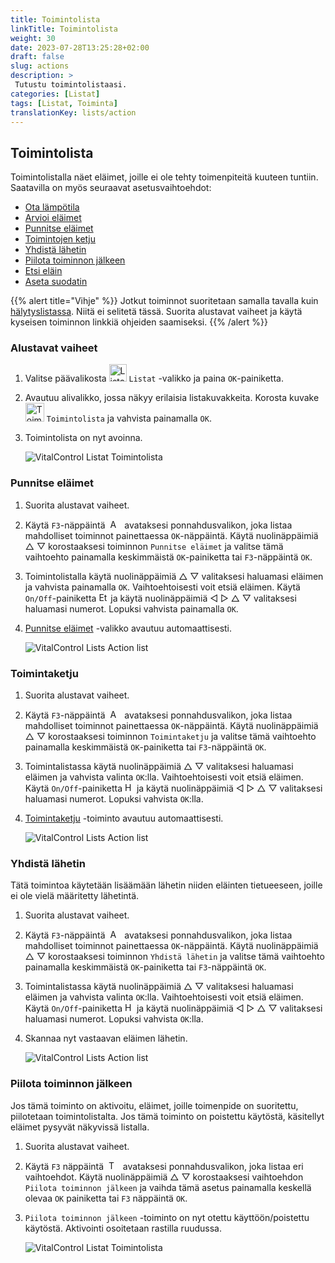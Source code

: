```yaml
---
title: Toimintolista
linkTitle: Toimintolista
weight: 30
date: 2023-07-28T13:25:28+02:00
draft: false
slug: actions
description: >
 Tutustu toimintolistaasi.
categories: [Listat]
tags: [Listat, Toiminta]
translationKey: lists/action
---
```

## Toimintolista

Toimintolistalla näet eläimet, joille ei ole tehty toimenpiteitä kuuteen tuntiin. Saatavilla on myös seuraavat asetusvaihtoehdot:

- [Ota lämpötila](../alarm/#take-temperature)
- [Arvioi eläimet](../alarm/#rate-animal)
- [Punnitse eläimet](#weigh-animals)
- [Toimintojen ketju](#chain-of-action)
- [Yhdistä lähetin](#link-transponder)
- [Piilota toiminnon jälkeen](#hide-after-action)
- [Etsi eläin](../alarm/#search-animal)
- [Aseta suodatin](../alarm/#set-filter)

{{% alert title="Vihje" %}}
Jotkut toiminnot suoritetaan samalla tavalla kuin [hälytyslistassa](../alarm). Niitä ei selitetä tässä. Suorita alustavat vaiheet ja käytä kyseisen toiminnon linkkiä ohjeiden saamiseksi.
{{% /alert %}}

### Alustavat vaiheet

1. Valitse päävalikosta <img src="/icons/main/lists.svg" width="28" align="bottom" alt="Listat" />  `Listat` -valikko ja paina `OK`-painiketta.

2. Avautuu alivalikko, jossa näkyy erilaisia listakuvakkeita. Korosta kuvake <img src="/icons/lists/actionlist.svg" width="30" align="bottom" alt="Toimintolista" /> `Toimintolista` ja vahvista painamalla `OK`.

3. Toimintolista on nyt avoinna.

   ![VitalControl Listat Toimintolista](../images/firststeps3.png "Alustavat vaiheet")

### Punnitse eläimet

1. Suorita alustavat vaiheet.

2. Käytä `F3`-näppäintä &nbsp;<img src="/icons/footer/open-popup.svg" width="15" align="bottom" alt="Avaa ponnahdusikkuna" />&nbsp; avataksesi ponnahdusvalikon, joka listaa mahdolliset toiminnot painettaessa `OK`-näppäintä. Käytä nuolinäppäimiä △ ▽ korostaaksesi toiminnon `Punnitse eläimet` ja valitse tämä vaihtoehto painamalla keskimmäistä `OK`-painiketta tai `F3`-näppäintä `OK`.

3. Toimintolistalla käytä nuolinäppäimiä △ ▽ valitaksesi haluamasi eläimen ja vahvista painamalla `OK`. Vaihtoehtoisesti voit etsiä eläimen. Käytä `On/Off`-painiketta <img src="/icons/footer/search.svg" width="15" align="bottom" alt="Etsi" /> ja käytä nuolinäppäimiä ◁ ▷ △ ▽ valitaksesi haluamasi numerot. Lopuksi vahvista painamalla `OK`.

4. [Punnitse eläimet](..) -valikko avautuu automaattisesti.

   ![VitalControl Lists Action list](../images/weightanimals.png "Punnitse eläimet")

### Toimintaketju

1. Suorita alustavat vaiheet.

2. Käytä `F3`-näppäintä &nbsp;<img src="/icons/footer/open-popup.svg" width="15" align="bottom" alt="Avaa ponnahdusikkuna" />&nbsp; avataksesi ponnahdusvalikon, joka listaa mahdolliset toiminnot painettaessa `OK`-näppäintä. Käytä nuolinäppäimiä △ ▽ korostaaksesi toiminnon `Toimintaketju` ja valitse tämä vaihtoehto painamalla keskimmäistä `OK`-painiketta tai `F3`-näppäintä `OK`.

3. Toimintalistassa käytä nuolinäppäimiä △ ▽ valitaksesi haluamasi eläimen ja vahvista valinta `OK`:lla. Vaihtoehtoisesti voit etsiä eläimen. Käytä `On/Off`-painiketta <img src="/icons/footer/search.svg" width="15" align="bottom" alt="Haku" /> ja käytä nuolinäppäimiä ◁ ▷ △ ▽ valitaksesi haluamasi numerot. Lopuksi vahvista `OK`:lla.

4. [Toimintaketju](../../chain-of-actions) -toiminto avautuu automaattisesti.

   ![VitalControl Lists Action list](../images/chainofaction.png "Toimintaketju")

### Yhdistä lähetin

Tätä toimintoa käytetään lisäämään lähetin niiden eläinten tietueeseen, joille ei ole vielä määritetty lähetintä.

1. Suorita alustavat vaiheet.

2. Käytä `F3`-näppäintä &nbsp;<img src="/icons/footer/open-popup.svg" width="15" align="bottom" alt="Avaa ponnahdusikkuna" />&nbsp; avataksesi ponnahdusvalikon, joka listaa mahdolliset toiminnot painettaessa `OK`-näppäintä. Käytä nuolinäppäimiä △ ▽ korostaaksesi toiminnon `Yhdistä lähetin` ja valitse tämä vaihtoehto painamalla keskimmäistä `OK`-painiketta tai `F3`-näppäintä `OK`.

3. Toimintalistassa käytä nuolinäppäimiä △ ▽ valitaksesi haluamasi eläimen ja vahvista valinta `OK`:lla. Vaihtoehtoisesti voit etsiä eläimen. Käytä `On/Off`-painiketta <img src="/icons/footer/search.svg" width="15" align="bottom" alt="Haku" /> ja käytä nuolinäppäimiä ◁ ▷ △ ▽ valitaksesi haluamasi numerot. Lopuksi vahvista `OK`:lla.

4. Skannaa nyt vastaavan eläimen lähetin.

   ![VitalControl Lists Action list](../images/linktransponder.png "Yhdistä lähetin")

### Piilota toiminnon jälkeen

Jos tämä toiminto on aktivoitu, eläimet, joille toimenpide on suoritettu, piilotetaan toimintolistalta. Jos tämä toiminto on poistettu käytöstä, käsitellyt eläimet pysyvät näkyvissä listalla.

1. Suorita alustavat vaiheet.

2. Käytä `F3` näppäintä &nbsp;<img src="/icons/footer/open-popup.svg" width="15" align="bottom" alt="Toiminnot" />&nbsp; avataksesi ponnahdusvalikon, joka listaa eri vaihtoehdot. Käytä nuolinäppäimiä △ ▽ korostaaksesi vaihtoehdon `Piilota toiminnon jälkeen` ja vaihda tämä asetus painamalla keskellä olevaa `OK` painiketta tai `F3` näppäintä `OK`.

3. `Piilota toiminnon jälkeen` -toiminto on nyt otettu käyttöön/poistettu käytöstä. Aktivointi osoitetaan rastilla ruudussa.

   ![VitalControl Listat Toimintolista](../images/hideafteraction.png "Piilota toiminnon jälkeen")
